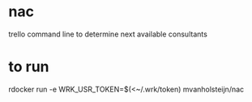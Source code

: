 # nac
trello command line to determine next available consultants

# to run
rdocker run -e WRK_USR_TOKEN=$(<~/.wrk/token)  mvanholsteijn/nac
